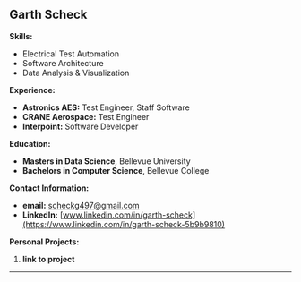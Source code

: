 ## Garth Scheck
   
**Skills:**
* Electrical Test Automation
* Software Architecture
* Data Analysis & Visualization

**Experience:**
* **Astronics AES:** Test Engineer, Staff Software
* **CRANE Aerospace:** Test Engineer
* **Interpoint:** Software Developer
  
**Education:**
* **Masters in Data Science**, Bellevue University
* **Bachelors in Computer Science**, Bellevue College

**Contact Information:**
* **email:** scheckg497@gmail.com
* **LinkedIn:** [www.linkedin.com/in/garth-scheck](https://www.linkedin.com/in/garth-scheck-5b9b9810)

**Personal Projects:**
1. **link to project**

---
